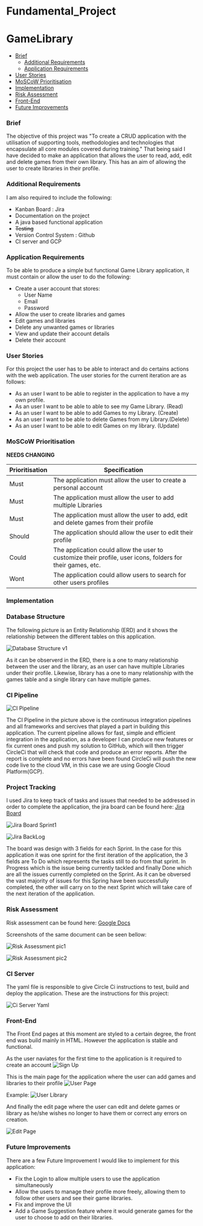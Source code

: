 # Fundamental_Project

# GameLibrary



* [Brief](#Brief)
  * [Additional Requirements](#Additional-Requirements)
  * [Application Requirements](#Application-Requirements)
* [User Stories](#User-Stories)
* [MoSCoW Prioritisation](#MoSCoW-Prioritisation)
* [Implementation](#Implementation)
* [Risk Assessment](#Risk-Assessment)
* [Front-End](#Front-End)
* [Future Improvements](#Future-Improvements)

### Brief

The objective of this project was "To create a CRUD application with the utilisation of supporting tools, methodologies and technologies that encapsulate all core modules covered during training."
That being said I have decided to make an application that allows the user to read, add, edit and delete games from their own library. This has an aim of allowing the user to create libraries in their profile.

### Additional Requirements

I am also required to include the following:

* Kanban Board : Jira
* Documentation on the project
* A java based functional application
* <del> Testing
* Version Control System : Github
* CI server and GCP

### Application Requirements

To be able to produce a simple but functional Game Library application, it must contain or allow the user to do the following:

* Create a user account that stores:
  * User Name
  * Email
  * Password
* Allow the user to create libraries and games
* Edit games and libraries
* Delete any unwanted games or libraries
* View and update their account details
* Delete their account

### User Stories

For this project the user has to be able to interact and do certains actions with the web application. The user stories for the current iteration are as follows:

 * As an user I want to be able to register in the application to have a my own profile.
 * As an user I want to be able to able to see my Game Library. (Read)
 * As an user I want to be able to add Games to my Library. (Create)
 * As an user I want to be able to delete Games from my Library.(Delete)
 * As an user I want to be able to edit Games on my library. (Update)

### MoSCoW Prioritisation

**NEEDS CHANGING**

| Prioritisation     | Specification    |  
| ----------- | ----------- |  
| Must      | The application must allow the user to create a personal account |
| Must   | The application must allow the user to add multiple Libraries|
| Must   | The application must allow the user to add, edit and delete games from their profile|
| Should   | The application should allow the user to edit their profile| 
| Could    |  The application could allow the user to customize their profile, user icons, folders for their games, etc. |
| Wont | The application could allow users to search for other users profiles|



### Implementation

### Database Structure
The following picture is an Entity Relationship (ERD) and it shows the relationship between the different tables on this application.

![Database Structure v1](https://github.com/psilva12/Fundamental_Project/blob/master/ERD%20v1.png)

As it can be observerd in the ERD, there is a one to many relationship between the user and the library, as an user can have multiple Libraries under their profile. Likewise, library has a one to many relationship with the games table and a single library can have multiple games.

### CI Pipeline

![CI Pipeline](https://github.com/psilva12/Fundamental_Project/blob/master/CI%20Pipeline.png)

The CI Pipeline in the picture above is the continuous integration pipelines and all frameworks and sercives that played a part in building this application. The current pipeline allows for fast, simple and efficient integration in the application, as a developer I can produce new features or fix current ones and push my solution to GitHub, which will then trigger CircleCi that will check that code and produce an error reports. 
After the report is complete and no errors have been found CircleCi will push the new code live to the cloud VM, in this case we are using Google Cloud Platform(GCP).

### Project Tracking

I used Jira to keep track of tasks and issues that needed to be addressed in order to complete the application, the jira board can be found here: [Jira Board](https://psos11.atlassian.net/secure/RapidBoard.jspa?rapidView=2&projectKey=FP&selectedIssue=FP-28)

![Jira Board Sprint1](https://github.com/psilva12/Fundamental_Project/blob/master/Jira%20Board.png)


![Jira BackLog](https://github.com/psilva12/Fundamental_Project/blob/master/Jira%20BackLog.png)

The board was design with 3 fields for each Sprint. In the case for this application it was one sprint for the first iteration of the application, the 3 fields are To Do which represents the tasks still to do from that sprint. In Progress which is the issue being currently tackled and finally Done which are all the issues currently completed on the Sprint.
As it can be obversed the vast majority of issues for this Spring have been successfully completed, the other will carry on to the next Sprint which will take care of the next iteration of the application.


### Risk Assessment
Risk assessment can be found here: [Google Docs](https://docs.google.com/document/d/1W9KHjCci3DqWZmPc7FcpdVsgnVJplajcUnwxI6uf4u8/edit?usp=sharing)

Screenshots of the same document can be seen bellow:

![Risk Assessment pic1](https://github.com/psilva12/Fundamental_Project/blob/master/risk%201.png)

![Risk Assessment pic2](https://github.com/psilva12/Fundamental_Project/blob/master/risk%202.png)

### CI Server

The yaml file is responsible to give Circle Ci instructions to test, build and deploy the application. These are the instructions for this project:

![Ci Server Yaml](https://github.com/psilva12/Fundamental_Project/blob/master/src/main/resources/static/images/CI.png)

### Front-End
The Front End pages at this moment are styled to a certain degree, the front end was build mainly in HTML. However the application is stable and functional.

As the user naviates for the first time to the application is it required to create an account
![Sign Up](https://github.com/psilva12/Fundamental_Project/blob/master/src/main/resources/static/images/SignUp%20Page.png)

This is the main page for the application where the user can add games and libraries to their profile
![User Page](https://github.com/psilva12/Fundamental_Project/blob/master/src/main/resources/static/images/User%20Profile.png)

Example:
![User Library](https://github.com/psilva12/Fundamental_Project/blob/master/src/main/resources/static/images/library%20example.png)

And finally the edit page where the user can edit and delete games or library as he/she wishes no longer to have them or correct any errors on creation.

![Edit Page](https://github.com/psilva12/Fundamental_Project/blob/master/src/main/resources/static/images/editPage.png)


### Future Improvements

There are a few Future Improvement I would like to implement for this application:
* Fix the Login to allow multiple users to use the application simultaneously
* Allow the users to manage their profile more freely, allowing them to follow other users and see their game libraries.
* Fix and improve the UI
* Add a Game Suggestion feature where it would generate games for the user to choose to add on their libraries.

